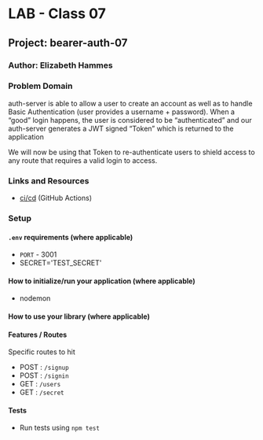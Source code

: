 # LAB - Class 07

## Project: bearer-auth-07

### Author: Elizabeth Hammes

### Problem Domain  

auth-server is able to allow a user to create an account as well as to handle Basic Authentication (user provides a username + password). When a “good” login happens, the user is considered to be “authenticated” and our auth-server generates a JWT signed “Token” which is returned to the application

We will now be using that Token to re-authenticate users to shield access to any route that requires a valid login to access.

### Links and Resources

- [ci/cd](https://github.com/ehammes/bearer-auth-07/actions) (GitHub Actions)

### Setup

#### `.env` requirements (where applicable)

- `PORT` - 3001
- SECRET='TEST_SECRET'

#### How to initialize/run your application (where applicable)

- nodemon

#### How to use your library (where applicable)

#### Features / Routes

Specific routes to hit

- POST : `/signup`
- POST : `/signin`
- GET : `/users`
- GET : `/secret`

#### Tests

- Run tests using `npm test`
